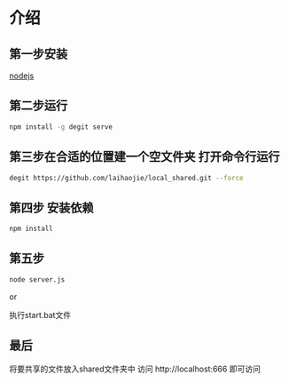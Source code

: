 # 介绍

## 第一步安装 
[nodejs](https://nodejs.org/en)

## 第二步运行
```sh
npm install -g degit serve
```

## 第三步在合适的位置建一个空文件夹 打开命令行运行 
```sh
degit https://github.com/laihaojie/local_shared.git --force
```

## 第四步 安装依赖
```sh
npm install
```

## 第五步
```sh
node server.js
```

or

执行start.bat文件

## 最后
将要共享的文件放入shared文件夹中  访问 http://localhost:666 即可访问

